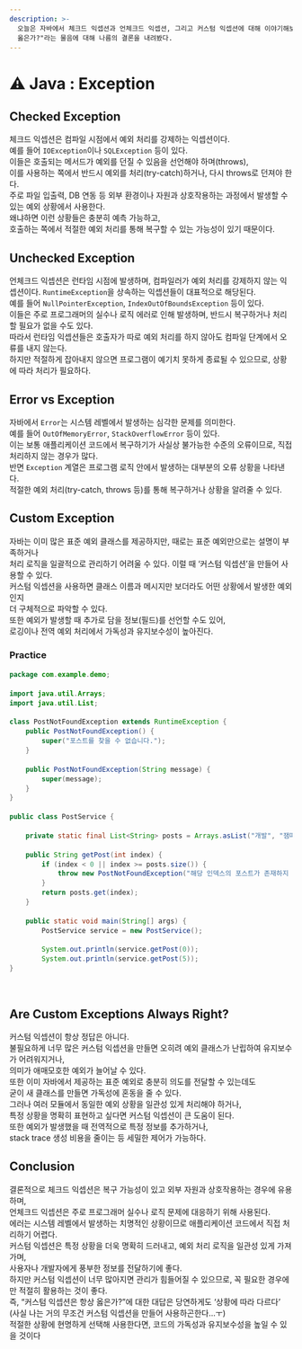 ```yaml
---
description: >-
  오늘은 자바에서 체크드 익셉션과 언체크드 익셉션, 그리고 커스텀 익셉션에 대해 이야기해보려고 한다. 또한 "커스텀 익셉션은 항상
  옳은가?"라는 물음에 대해 나름의 결론을 내려봤다.
---
```


# ⚠️ Java : Exception

## Checked Exception

체크드 익셉션은 컴파일 시점에서 예외 처리를 강제하는 익셉션이다. \
예를 들어 `IOException`이나 `SQLException` 등이 있다. \
이들은 호출되는 메서드가 예외를 던질 수 있음을 선언해야 하며(throws), \
이를 사용하는 쪽에서 반드시 예외를 처리(try-catch)하거나, 다시 throws로 던져야 한다.\
주로 파일 입출력, DB 연동 등 외부 환경이나 자원과 상호작용하는 과정에서 발생할 수 있는 예외 상황에서 사용한다. \
왜냐하면 이런 상황들은 충분히 예측 가능하고, \
호출하는 쪽에서 적절한 예외 처리를 통해 복구할 수 있는 가능성이 있기 때문이다.

## Unchecked Exception

언체크드 익셉션은 런타임 시점에 발생하며, 컴파일러가 예외 처리를 강제하지 않는 익셉션이다. `RuntimeException`을 상속하는 익셉션들이 대표적으로 해당된다. \
예를 들어 `NullPointerException`, `IndexOutOfBoundsException` 등이 있다.\
이들은 주로 프로그래머의 실수나 로직 에러로 인해 발생하며, 반드시 복구하거나 처리할 필요가 없을 수도 있다. \
따라서 런타임 익셉션들은 호출자가 따로 예외 처리를 하지 않아도 컴파일 단계에서 오류를 내지 않는다. \
하지만 적절하게 잡아내지 않으면 프로그램이 예기치 못하게 종료될 수 있으므로, 상황에 따라 처리가 필요하다.

## Error vs Exception

자바에서 `Error`는 시스템 레벨에서 발생하는 심각한 문제를 의미한다. \
예를 들어 `OutOfMemoryError`, `StackOverflowError` 등이 있다. \
이는 보통 애플리케이션 코드에서 복구하기가 사실상 불가능한 수준의 오류이므로, 직접 처리하지 않는 경우가 많다.\
반면 `Exception` 계열은 프로그램 로직 안에서 발생하는 대부분의 오류 상황을 나타낸다. \
적절한 예외 처리(try-catch, throws 등)를 통해 복구하거나 상황을 알려줄 수 있다.

## Custom Exception

자바는 이미 많은 표준 예외 클래스를 제공하지만, 때로는 표준 예외만으로는 설명이 부족하거나 \
처리 로직을 일괄적으로 관리하기 어려울 수 있다. 이럴 때 ‘커스텀 익셉션’을 만들어 사용할 수 있다.\
커스텀 익셉션을 사용하면 클래스 이름과 메시지만 보더라도 어떤 상황에서 발생한 예외인지 \
더 구체적으로 파악할 수 있다. \
또한 예외가 발생할 때 추가로 담을 정보(필드)를 선언할 수도 있어, \
로깅이나 전역 예외 처리에서 가독성과 유지보수성이 높아진다.

### Practice

```java
package com.example.demo;

import java.util.Arrays;
import java.util.List;

class PostNotFoundException extends RuntimeException {
    public PostNotFoundException() {
        super("포스트를 찾을 수 없습니다.");
    }

    public PostNotFoundException(String message) {
        super(message);
    }
}

public class PostService {

    private static final List<String> posts = Arrays.asList("개발", "잼따");

    public String getPost(int index) {
        if (index < 0 || index >= posts.size()) {
            throw new PostNotFoundException("해당 인덱스의 포스트가 존재하지 않습니다. index: " + index);
        }
        return posts.get(index);
    }

    public static void main(String[] args) {
        PostService service = new PostService();

        System.out.println(service.getPost(0));  
        System.out.println(service.getPost(5));  
}

```

<figure><img src="../../.gitbook/assets/스크린샷 2025-03-19 오후 10.10.29.png" alt=""><figcaption></figcaption></figure>

## Are Custom Exceptions Always Right?

커스텀 익셉션이 항상 정답은 아니다. \
불필요하게 너무 많은 커스텀 익셉션을 만들면 오히려 예외 클래스가 난립하여 유지보수가 어려워지거나, \
의미가 애매모호한 예외가 늘어날 수 있다. \
또한 이미 자바에서 제공하는 표준 예외로 충분히 의도를 전달할 수 있는데도 \
굳이 새 클래스를 만들면 가독성에 혼동을 줄 수 있다.\
그러나 여러 모듈에서 동일한 예외 상황을 일관성 있게 처리해야 하거나, \
특정 상황을 명확히 표현하고 싶다면 커스텀 익셉션이 큰 도움이 된다. \
또한 예외가 발생했을 때 전역적으로 특정 정보를 추가하거나, \
stack trace 생성 비용을 줄이는 등 세밀한 제어가 가능하다.

## Conclusion

결론적으로 체크드 익셉션은 복구 가능성이 있고 외부 자원과 상호작용하는 경우에 유용하며, \
언체크드 익셉션은 주로 프로그래머 실수나 로직 문제에 대응하기 위해 사용된다.\
에러는 시스템 레벨에서 발생하는 치명적인 상황이므로 애플리케이션 코드에서 직접 처리하기 어렵다.\
커스텀 익셉션은 특정 상황을 더욱 명확히 드러내고, 예외 처리 로직을 일관성 있게 가져가며, \
사용자나 개발자에게 풍부한 정보를 전달하기에 좋다. \
하지만 커스텀 익셉션이 너무 많아지면 관리가 힘들어질 수 있으므로, 꼭 필요한 경우에만 적절히 활용하는 것이 좋다.\
즉, “커스텀 익셉션은 항상 옳은가?”에 대한 대답은 당연하게도 ‘상황에 따라 다르다’\
(사실 나는 거의 무조건 커스텀 익셉션을 만들어 사용하곤한다...ㅜ)\
적절한 상황에 현명하게 선택해 사용한다면, 코드의 가독성과 유지보수성을 높일 수 있을 것이다
